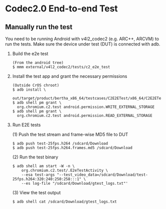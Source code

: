 # Codec2.0 End-to-end Test

## Manually run the test

You need to be running Android with v4l2_codec2 (e.g. ARC++, ARCVM) to run the
tests. Make sure the device under test (DUT) is connected with adb.

1.  Build the e2e test

    ```
    (From the android tree)
    $ mmm external/v4l2_codec2/tests/c2_e2e_test
    ```

2.  Install the test app and grant the necessary permissions

    ```
    (Outside CrOS chroot)
    $ adb install \
      out/target/product/bertha_x86_64/testcases/C2E2ETest/x86_64/C2E2ETest.apk
    $ adb shell pm grant \
      org.chromium.c2.test android.permission.WRITE_EXTERNAL_STORAGE
    $ adb shell pm grant \
      org.chromium.c2.test android.permission.READ_EXTERNAL_STORAGE
    ```

3.  Run E2E tests

    (1) Push the test stream and frame-wise MD5 file to DUT

    ```
    $ adb push test-25fps.h264 /sdcard/Download
    $ adb push test-25fps.h264.frames.md5 /sdcard/Download
    ```

    (2) Run the test binary

    ```
    $ adb shell am start -W -n \
        org.chromium.c2.test/.E2eTestActivity \
        --esa test-args "--test_video_data=/sdcard/Download/test-25fps.h264:320:240:250:258:::1" \
        --es log-file "/sdcard/Download/gtest_logs.txt"'
    ```

    (3) View the test output

    ```
    $ adb shell cat /sdcard/Download/gtest_logs.txt
    ```
